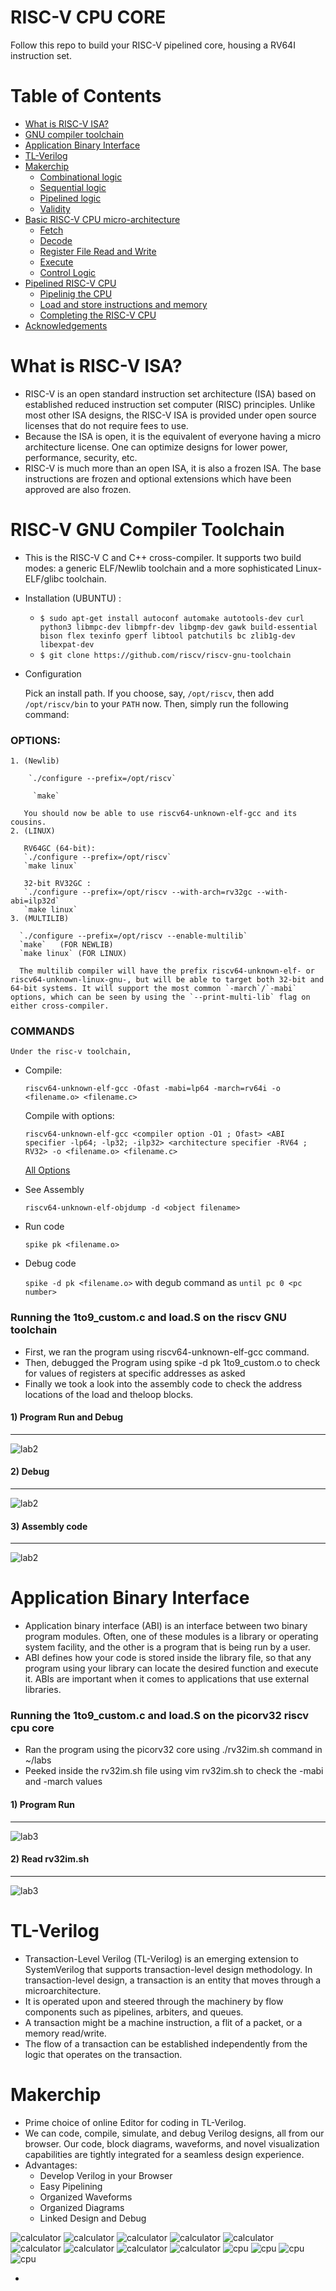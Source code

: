 # RISC-V CPU CORE

Follow this repo to build your RISC-V pipelined core, housing a RV64I instruction set. 

# Table of Contents
- [What is RISC-V ISA?](#what-is-risc-v-isa)
- [GNU compiler toolchain](#risc-v-gnu-compiler-toolchain)
- [Application Binary Interface](#application-binary-interface)
- [TL-Verilog](#tl-verilog)
- [Makerchip](#makerchip)
  - [Combinational logic](#combinational-logic)
  - [Sequential logic](#sequential-logic)
  - [Pipelined logic](#pipelined-logic)
  - [Validity](#validity)
- [Basic RISC-V CPU micro-architecture](#basic-risc-v-cpu-micro-architecture)
  - [Fetch](#fetch)
  - [Decode](#decode)
  - [Register File Read and Write](#register-file-read-and-write)
  - [Execute](#execute)
  - [Control Logic](#control-logic)
- [Pipelined RISC-V CPU](#pipelined-risc-v-cpu)
  - [Pipelinig the CPU](#pipelining-the-cpu)
  - [Load and store instructions and memory](#load-and-store-instructions-and-memory)
  - [Completing the RISC-V CPU](#completing-the-risc-v-cpu)
- [Acknowledgements](#acknowledgements)

# What is RISC-V ISA?

- RISC-V is an open standard instruction set architecture (ISA) based on established reduced instruction set computer (RISC) principles. Unlike most other ISA designs, the RISC-V ISA is provided under open source licenses that do not require fees to use.
- Because the ISA is open, it is the equivalent of everyone having a micro architecture license. One can optimize designs for lower power, performance, security, etc.
- RISC-V is much more than an open ISA, it is also a frozen ISA. The base instructions are frozen and optional extensions which have been approved are also frozen.

# RISC-V GNU Compiler Toolchain

- This is the RISC-V C and C++ cross-compiler. It supports two build modes:
a generic ELF/Newlib toolchain and a more sophisticated Linux-ELF/glibc
toolchain.
- Installation (UBUNTU) : 
    
    * `$ sudo apt-get install autoconf automake autotools-dev curl python3 libmpc-dev libmpfr-dev libgmp-dev gawk build-essential bison flex texinfo gperf libtool patchutils bc zlib1g-dev libexpat-dev`
    * `$ git clone https://github.com/riscv/riscv-gnu-toolchain`
- Configuration 

     Pick an install path.  If you choose, say, `/opt/riscv`, then add `/opt/riscv/bin` to your `PATH` now. Then, simply run the following command:
### OPTIONS: 
    1. (Newlib)

        `./configure --prefix=/opt/riscv`
        
         `make`

       You should now be able to use riscv64-unknown-elf-gcc and its cousins.
    2. (LINUX)
    
       RV64GC (64-bit):
       `./configure --prefix=/opt/riscv`
       `make linux`
       
       32-bit RV32GC : 
       `./configure --prefix=/opt/riscv --with-arch=rv32gc --with-abi=ilp32d`
       `make linux`
    3. (MULTILIB)
    
      `./configure --prefix=/opt/riscv --enable-multilib`
      `make`   (FOR NEWLIB)
      `make linux` (FOR LINUX)
      
      The multilib compiler will have the prefix riscv64-unknown-elf- or riscv64-unknown-linux-gnu-, but will be able to target both 32-bit and 64-bit systems. It will support the most common `-march`/`-mabi` options, which can be seen by using the `--print-multi-lib` flag on either cross-compiler.
       
### COMMANDS

    Under the risc-v toolchain, 
  * Compile:

    `riscv64-unknown-elf-gcc -Ofast -mabi=lp64 -march=rv64i -o <filename.o> <filename.c>`

    Compile with options:

    `riscv64-unknown-elf-gcc <compiler option -O1 ; Ofast> <ABI specifier -lp64; -lp32; -ilp32> <architecture specifier -RV64 ; RV32> -o <filename.o> <filename.c>`

    [All Options](https://www.sifive.com/blog/all-aboard-part-1-compiler-args)

  * See Assembly
    
    `riscv64-unknown-elf-objdump -d <object filename>`
    
  * Run code
  
    `spike pk <filename.o>`
    
  * Debug code
    
    `spike -d pk <filename.o>` with degub command as `until pc 0 <pc number>`

### Running the 1to9_custom.c and load.S on the riscv GNU toolchain

* First, we ran the program using riscv64-unknown-elf-gcc command.
* Then, debugged the Program using spike -d pk 1to9_custom.o to check for values of registers at specific addresses as asked
* Finally we took a look into the assembly code to check the address locations of the load and theloop blocks.

#### 1) Program Run and Debug

---
![lab2](https://github.com/RISCV-MYTH-WORKSHOP/riscv_myth_workshop_jun21-ninja3011/blob/master/Day2/myth_day2_lab2_1.PNG)
#### 2) Debug

---
![lab2](https://github.com/RISCV-MYTH-WORKSHOP/riscv_myth_workshop_jun21-ninja3011/blob/master/Day2/myth_day2_lab2_2.PNG)
#### 3) Assembly code

---
![lab2](https://github.com/RISCV-MYTH-WORKSHOP/riscv_myth_workshop_jun21-ninja3011/blob/master/Day2/myth_day2_lab2_3.PNG)

# Application Binary Interface

- Application binary interface (ABI) is an interface between two binary program modules. Often, one of these modules is a library or operating system facility, and the other is a program that is being run by a user.
- ABI defines how your code is stored inside the library file, so that any program using your library can locate the desired function and execute it. ABIs are important when it comes to applications that use external libraries.


### Running the 1to9_custom.c and load.S on the picorv32 riscv cpu core

* Ran the program using the picorv32 core using ./rv32im.sh command in ~/labs
* Peeked inside the rv32im.sh file using vim rv32im.sh to check the -mabi and -march values

#### 1) Program Run 

---
![lab3](https://github.com/RISCV-MYTH-WORKSHOP/riscv_myth_workshop_jun21-ninja3011/blob/master/Day2/myth_day2_lab3_1.PNG)

#### 2) Read rv32im.sh

---
![lab3](https://user-images.githubusercontent.com/51434707/121593950-14d06080-ca5a-11eb-85de-8cf8dcf1a2dc.png)

# TL-Verilog

- Transaction-Level Verilog (TL-Verilog) is an emerging extension to SystemVerilog that supports transaction-level design methodology. In transaction-level design, a transaction is an entity that moves through a microarchitecture.
- It is operated upon and steered through the machinery by flow components such as pipelines, arbiters, and queues.
- A transaction might be a machine instruction, a flit of a packet, or a memory read/write.
- The flow of a transaction can be established independently from the logic that operates on the transaction. 

# Makerchip

- Prime choice of online Editor for coding in TL-Verilog.
- We can code, compile, simulate, and debug Verilog designs, all from our browser. Our code, block diagrams, waveforms, and novel visualization capabilities are tightly integrated for a seamless design experience.
- Advantages:
  * Develop Verilog in your Browser
  * Easy Pipelining
  * Organized Waveforms
  * Organized Diagrams
  * Linked Design and Debug


![calculator](https://github.com/ninja3011/riscv-cpu-core/blob/master/myth_day3_1.PNG)
![calculator](https://github.com/ninja3011/riscv-cpu-core/blob/master/myth_day3_2.PNG)
![calculator](https://github.com/ninja3011/riscv-cpu-core/blob/master/myth_day3_3.PNG)
![calculator](https://github.com/ninja3011/riscv-cpu-core/blob/master/myth_day3_4.PNG)
![calculator](https://github.com/ninja3011/riscv-cpu-core/blob/master/myth_day3_5.PNG)
![calculator](https://github.com/ninja3011/riscv-cpu-core/blob/master/myth_day3_6.PNG)
![calculator](https://github.com/ninja3011/riscv-cpu-core/blob/master/myth_day3_7.PNG)
![calculator](https://github.com/ninja3011/riscv-cpu-core/blob/master/myth_day3_8.PNG)
![calculator](https://github.com/ninja3011/riscv-cpu-core/blob/master/myth_day3_9.PNG)
![cpu](https://github.com/ninja3011/riscv-cpu-core/blob/master/myth_day4_1.PNG)
![cpu](https://github.com/ninja3011/riscv-cpu-core/blob/master/myth_day4_8.PNG)
![cpu](https://github.com/ninja3011/riscv-cpu-core/blob/master/riscv_cpu_diagram.PNG)
![cpu](https://github.com/ninja3011/riscv-cpu-core/blob/master/riscv_cpu_viz.PNG)




- 

